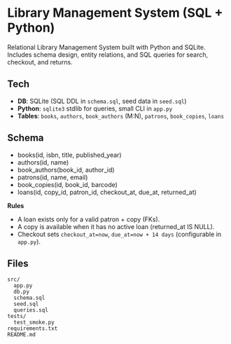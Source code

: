# Library Management System (SQL + Python)

Relational Library Management System built with Python and SQLite. Includes schema design, entity relations, and SQL queries for search, checkout, and returns.

## Tech
- **DB**: SQLite (SQL DDL in `schema.sql`, seed data in `seed.sql`)
- **Python**: `sqlite3` stdlib for queries, small CLI in `app.py`
- **Tables**: `books`, `authors`, `book_authors` (M:N), `patrons`, `book_copies`, `loans`


## Schema

- books(id, isbn, title, published_year)
- authors(id, name)
- book_authors(book_id, author_id)  
- patrons(id, name, email)
- book_copies(id, book_id, barcode)  
- loans(id, copy_id, patron_id, checkout_at, due_at, returned_at)

**Rules**
- A loan exists only for a valid patron + copy (FKs).
- A copy is available when it has no active loan (returned_at IS NULL).
- Checkout sets `checkout_at=now`, `due_at=now + 14 days` (configurable in `app.py`).


## Files
```
src/
  app.py          
  db.py           
  schema.sql      
  seed.sql        
  queries.sql     
tests/
  test_smoke.py   
requirements.txt
README.md
```
